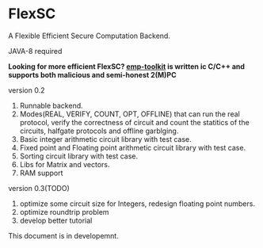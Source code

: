 FlexSC
======

A Flexible Efficient Secure Computation Backend.

JAVA-8 required

**Looking for more efficient FlexSC? [emp-toolkit](https://github.com/emp-toolkit) is written ic C/C++ and supports both malicious and semi-honest 2(M)PC**

version 0.2

1. Runnable backend.
2. Modes(REAL, VERIFY, COUNT, OPT, OFFLINE) that can run the real protocol, verify the correctness of circuit and count the statitics 
of the circuits, halfgate protocols and offline garblging.
3. Basic integer arithmetic circuit library with test case.
4. Fixed point and Floating point arithmetic circuit library with test case.
5. Sorting circuit library with test case. 
6. Libs for Matrix and vectors.
7. RAM support

version 0.3(TODO)

1. optimize some circuit size for Integers, redesign floating point numbers.
2. optimize roundtrip problem
3. develop better tutorial

This document is in developemnt.
